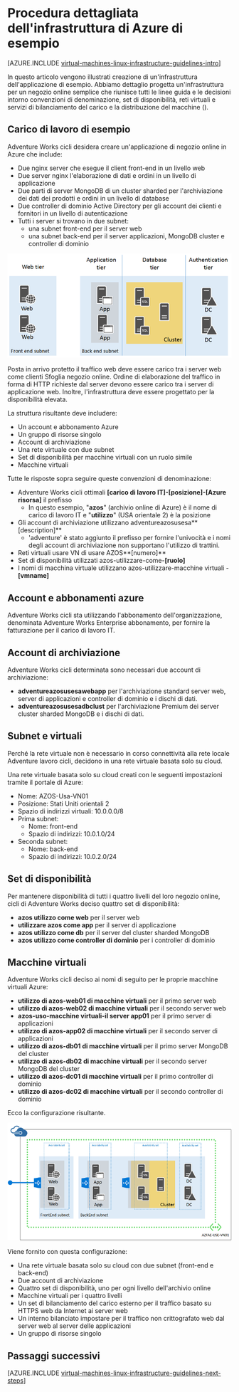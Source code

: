 <properties
    pageTitle="Procedura dettagliata dell'infrastruttura di esempio | Microsoft Azure"
    description="Informazioni sulle linee guida di progettazione e implementazione fondamentali per la distribuzione di un'infrastruttura di esempio in Azure."
    documentationCenter=""
    services="virtual-machines-linux"
    authors="iainfoulds"
    manager="timlt"
    editor=""
    tags="azure-resource-manager"/>

<tags
    ms.service="virtual-machines-linux"
    ms.workload="infrastructure-services"
    ms.tgt_pltfrm="vm-linux"
    ms.devlang="na"
    ms.topic="article"
    ms.date="09/08/2016"
    ms.author="iainfou"/>

# <a name="example-azure-infrastructure-walkthrough"></a>Procedura dettagliata dell'infrastruttura di Azure di esempio

[AZURE.INCLUDE [virtual-machines-linux-infrastructure-guidelines-intro](../../includes/virtual-machines-linux-infrastructure-guidelines-intro.md)] 

In questo articolo vengono illustrati creazione di un'infrastruttura dell'applicazione di esempio. Abbiamo dettaglio progetta un'infrastruttura per un negozio online semplice che riunisce tutti le linee guida e le decisioni intorno convenzioni di denominazione, set di disponibilità, reti virtuali e servizi di bilanciamento del carico e la distribuzione del macchine ().


## <a name="example-workload"></a>Carico di lavoro di esempio

Adventure Works cicli desidera creare un'applicazione di negozio online in Azure che include:

- Due nginx server che esegue il client front-end in un livello web
- Due server nginx l'elaborazione di dati e ordini in un livello di applicazione
- Due parti di server MongoDB di un cluster sharded per l'archiviazione dei dati dei prodotti e ordini in un livello di database
- Due controller di dominio Active Directory per gli account dei clienti e fornitori in un livello di autenticazione
- Tutti i server si trovano in due subnet:
    - una subnet front-end per il server web 
    - una subnet back-end per il server applicazioni, MongoDB cluster e controller di dominio

![Diagramma di diversi livelli per infrastruttura delle applicazioni](./media/virtual-machines-common-infrastructure-service-guidelines/example-tiers.png)

Posta in arrivo protetto il traffico web deve essere carico tra i server web come clienti Sfoglia negozio online. Ordine di elaborazione del traffico in forma di HTTP richieste dal server devono essere carico tra i server di applicazione web. Inoltre, l'infrastruttura deve essere progettato per la disponibilità elevata.

La struttura risultante deve includere:

- Un account e abbonamento Azure
- Un gruppo di risorse singolo
- Account di archiviazione
- Una rete virtuale con due subnet
- Set di disponibilità per macchine virtuali con un ruolo simile
- Macchine virtuali

Tutte le risposte sopra seguire queste convenzioni di denominazione:

- Adventure Works cicli ottimali **[carico di lavoro IT]-[posizione]-[Azure risorsa]** il prefisso
    - In questo esempio, "**azos**" (archivio online di Azure) è il nome di carico di lavoro IT e "**utilizzo**" (USA orientale 2) è la posizione
- Gli account di archiviazione utilizzano adventureazosusesa**[description]**
    - 'adventure' è stato aggiunto il prefisso per fornire l'univocità e i nomi degli account di archiviazione non supportano l'utilizzo di trattini.
- Reti virtuali usare VN di usare AZOS**[numero]**
- Set di disponibilità utilizzati azos-utilizzare-come-**[ruolo]**
- I nomi di macchina virtuale utilizzano azos-utilizzare-macchine virtuali -**[vmname]**


## <a name="azure-subscriptions-and-accounts"></a>Account e abbonamenti azure

Adventure Works cicli sta utilizzando l'abbonamento dell'organizzazione, denominata Adventure Works Enterprise abbonamento, per fornire la fatturazione per il carico di lavoro IT.


## <a name="storage-accounts"></a>Account di archiviazione

Adventure Works cicli determinata sono necessari due account di archiviazione:

- **adventureazosusesawebapp** per l'archiviazione standard server web, server di applicazioni e controller di dominio e i dischi di dati.
- **adventureazosusesadbclust** per l'archiviazione Premium dei server cluster sharded MongoDB e i dischi di dati.


## <a name="virtual-network-and-subnets"></a>Subnet e virtuali

Perché la rete virtuale non è necessario in corso connettività alla rete locale Adventure lavoro cicli, decidono in una rete virtuale basata solo su cloud.

Una rete virtuale basata solo su cloud creati con le seguenti impostazioni tramite il portale di Azure:

- Nome: AZOS-Usa-VN01
- Posizione: Stati Uniti orientali 2
- Spazio di indirizzi virtuali: 10.0.0.0/8
- Prima subnet:
    - Nome: front-end
    - Spazio di indirizzi: 10.0.1.0/24
- Seconda subnet:
    - Nome: back-end
    - Spazio di indirizzi: 10.0.2.0/24


## <a name="availability-sets"></a>Set di disponibilità

Per mantenere disponibilità di tutti i quattro livelli del loro negozio online, cicli di Adventure Works deciso quattro set di disponibilità:

- **azos utilizzo come web** per il server web
- **utilizzare azos come app** per il server di applicazione
- **azos utilizzo come db** per il server del cluster sharded MongoDB
- **azos utilizzo come controller di dominio** per i controller di dominio


## <a name="virtual-machines"></a>Macchine virtuali

Adventure Works cicli deciso ai nomi di seguito per le proprie macchine virtuali Azure:

- **utilizzo di azos-web01 di macchine virtuali** per il primo server web
- **utilizzo di azos-web02 di macchine virtuali** per il secondo server web
- **azos-uso-macchine virtuali-il server app01** per il primo server di applicazioni
- **utilizzo di azos-app02 di macchine virtuali** per il secondo server di applicazioni
- **utilizzo di azos-db01 di macchine virtuali** per il primo server MongoDB del cluster
- **utilizzo di azos-db02 di macchine virtuali** per il secondo server MongoDB del cluster
- **utilizzo di azos-dc01 di macchine virtuali** per il primo controller di dominio
- **utilizzo di azos-dc02 di macchine virtuali** per il secondo controller di dominio

Ecco la configurazione risultante.

![Infrastruttura di applicazione finale distribuita in Azure](./media/virtual-machines-common-infrastructure-service-guidelines/example-config.png)

Viene fornito con questa configurazione:

- Una rete virtuale basata solo su cloud con due subnet (front-end e back-end)
- Due account di archiviazione
- Quattro set di disponibilità, uno per ogni livello dell'archivio online
- Macchine virtuali per i quattro livelli
- Un set di bilanciamento del carico esterno per il traffico basato su HTTPS web da Internet ai server web
- Un interno bilanciato impostare per il traffico non crittografato web dal server web al server delle applicazioni
- Un gruppo di risorse singolo


## <a name="next-steps"></a>Passaggi successivi

[AZURE.INCLUDE [virtual-machines-linux-infrastructure-guidelines-next-steps](../../includes/virtual-machines-linux-infrastructure-guidelines-next-steps.md)] 